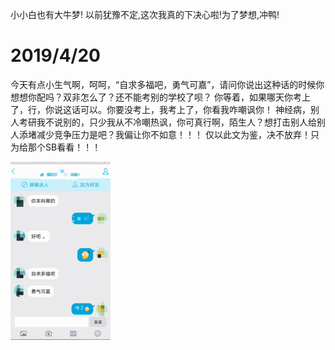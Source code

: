 小小白也有大牛梦!
以前犹豫不定,这次我真的下决心啦!为了梦想,冲鸭!


# 2019/4/20
今天有点小生气啊，呵呵，“自求多福吧，勇气可嘉”，请问你说出这种话的时候你想想你配吗？双非怎么了？还不能考别的学校了呗？
你等着，如果哪天你考上了，行，你说这话可以。你要没考上，我考上了，你看我咋嘲讽你！
神经病，别人考研我不说别的，只少我从不冷嘲热讽，你可真行啊，陌生人？想打击别人给别人添堵减少竞争压力是吧？我偏让你不如意！！！
仅以此文为鉴，决不放弃！只为给那个SB看看！！！

![yiciweijian](https://github.com/Alihuhu/ThinkPad_KaoYan/blob/master/jinyiciweijie.png)

